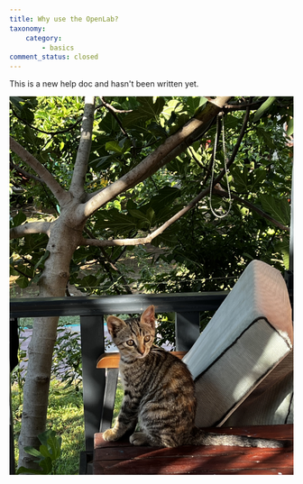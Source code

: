 ```yaml
---
title: Why use the OpenLab?
taxonomy:
    category:
        - basics
comment_status: closed
---
```


This is a new help doc and hasn't been written yet.

![](/_images/IMG_2036.jpg "kittens are cute")
